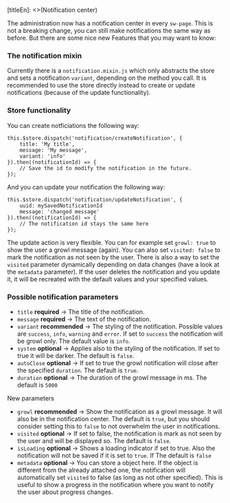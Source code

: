 [titleEn]: <>(Notification center)

The administration now has a notification center in every `sw-page`.
This is not a breaking change, you can still make notifications the same way as before.
But there are some nice new Features that you may want to know:

### The notification mixin
Currently there is a `notification.mixin.js` which only abstracts the store and sets a notification `variant`, depending on the method you call.
It is recommended to use the store directly instead to create or update notifications (because of the update functionality).

### Store functionality
You can create notficiations the following way:
```
this.$store.dispatch('notification/createNotification', {
    title: 'My title',
    message: 'My message',
    variant: 'info'
}).then((notificationId) => {
    // Save the id to modify the notification in the future.
});
```
And you can update your notification the following way:
```
this.$store.dispatch('notification/updateNotification', {
    uuid: mySavedNotificationId
    message: 'changed message'
}).then((notificationId) => {
    // The notification id stays the same here
});
```
The update action is very flexible. You can for example set `growl: true` to show the user a growl message (again).
You can also set `visited: false` to mark the notification as not seen by the user. 
There is also a way to set the `visited` parameter dynamically depending on data changes (have a look at the `metadata` parameter).
If the user deletes the notification and you update it, it will be recreated with the default values and your specified values.

### Possible notification parameters
* `title` **required** -> The title of the notification.
* `message` **required** -> The text of the notification.
* `variant` **recommended** -> The styling of the notification. Possible values are `success`, `info`, `warning` and `error`. If set to `success` the notification will be growl only. The default value is `info`.
* `system` **optional** -> Applies also to the styling of the notification. If set to true it will be darker. The default is `false`.
* `autoClose` **optional** -> If set to true the growl notification will close after the specified `duration`. The default is `true`.
* `duration` **optional** -> The duration of the growl message in ms. The default is `5000`

New parameters
* `growl` **recommended** -> Show the notification as a growl message. It will also be in the notification center. The default is `true`, but you should consider setting this to `false` to not overwhelm the user in notifications.
* `visited` **optional** -> If set to false, the notification is mark as not seen by the user and will be displayed so. The default is `false`.
* `isLoading` **optional** -> Shows a loading indicator if set to true. Also the notification will not be saved if it is set to `true`. If The default is `false`
* `metadata` **optional** -> You can store a object here. If the object is different from the already attached one, the notification will automatically set `visited` to false (as long as not other specified). This is useful to show a progress in the notification where you want to notify the user about progress changes.